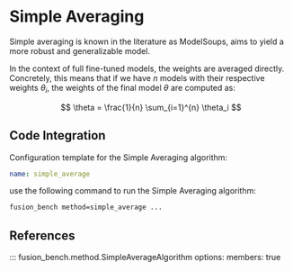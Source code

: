 # Simple Averaging

Simple averaging is known in the literature as ModelSoups, aims to yield a more robust and generalizable model. 

In the context of full fine-tuned models, the weights are averaged directly. Concretely, this means that if we have $n$ models with their respective weights $\theta_i$, the weights of the final model $\theta$ are computed as:

$$ \theta = \frac{1}{n} \sum_{i=1}^{n} \theta_i $$


## Code Integration

Configuration template for the Simple Averaging algorithm:

```yaml title="config/method/simple_average.yaml"
name: simple_average
```

use the following command to run the Simple Averaging algorithm:

```bash
fusion_bench method=simple_average ...
```

## References

::: fusion_bench.method.SimpleAverageAlgorithm
    options:
        members: true
